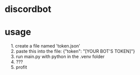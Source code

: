 # discordbot
# usage<br />
&nbsp;&nbsp;&nbsp;&nbsp; 1. create a file named 'token.json' <br />
&nbsp;&nbsp;&nbsp;&nbsp; 2. paste this into the file: {"token": "[YOUR BOT'S TOKEN]"}<br />
&nbsp;&nbsp;&nbsp;&nbsp; 3. run main.py with python in the .venv folder<br />
&nbsp;&nbsp;&nbsp;&nbsp; 4. ???<br />
&nbsp;&nbsp;&nbsp;&nbsp; 5. profit<br />
